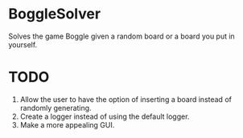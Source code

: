 BoggleSolver
============

Solves the game Boggle given a random board or a board you put in yourself.

TODO
============

1.	Allow the user to have the option of inserting a board instead of randomly generating.
2.	Create a logger instead of using the default logger.
3.	Make a more appealing GUI.